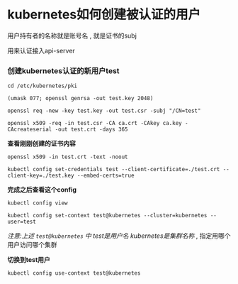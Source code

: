 # kubernetes如何创建被认证的用户

用户持有者的名称就是账号名 , 就是证书的subj

用来认证接入api-server

### 创建kubernetes认证的新用户test

```
cd /etc/kubernetes/pki
```

```
(umask 077; openssl genrsa -out test.key 2048)
```

```
openssl req -new -key test.key -out test.csr -subj "/CN=test"
```

```
openssl x509 -req -in test.csr -CA ca.crt -CAkey ca.key -CAcreateserial -out test.crt -days 365
```

**查看刚刚创建的证书内容**

```
openssl x509 -in test.crt -text -noout
```

  

```
kubectl config set-credentials test --client-certificate=./test.crt --client-key=./test.key --embed-certs=true
```

**完成之后查看这个config**

```
kubectl config view
```



```
kubectl config set-context test@kubernetes --cluster=kubernetes --user=test
```

*注意:上述 `test@kubernetes` 中 test是用户名 kubernetes是集群名称*  , 指定用哪个用户访问哪个集群







**切换到test用户**

```
kubectl config use-context test@kubernetes
```



